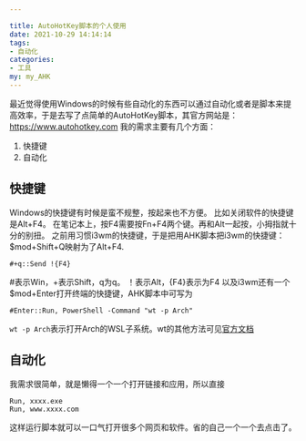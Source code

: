 ```yaml
---

title: AutoHotKey脚本的个人使用
date: 2021-10-29 14:14:14
tags:
- 自动化
categories:
- 工具
my: my_AHK
---
```



最近觉得使用Windows的时候有些自动化的东西可以通过自动化或者是脚本来提高效率，于是去写了点简单的AutoHotKey脚本，其官方网站是：https://www.autohotkey.com
我的需求主要有几个方面：
1. 快捷键
2. 自动化
## 快捷键
Windows的快捷键有时候是蛮不规整，按起来也不方便。
比如关闭软件的快捷键是Alt+F4。
在笔记本上，按F4需要按Fn+F4两个键。再和Alt一起按，小拇指就十分的别扭。
之前用习惯i3wm的快捷键，于是把用AHK脚本把i3wm的快捷键：$mod+Shift+Q映射为了Alt+F4.
```
#+q::Send !{F4}
```
#表示Win，+表示Shift，q为q。
！表示Alt，{F4}表示为F4
以及i3wm还有一个$mod+Enter打开终端的快捷键，AHK脚本中可写为
```
#Enter::Run, PowerShell -Command "wt -p Arch"
```
`wt -p Arch`表示打开Arch的WSL子系统。wt的其他方法可见[官方文档](https://docs.microsoft.com/zh-cn/windows/terminal/command-line-arguments?tabs=windows)

## 自动化
我需求很简单，就是懒得一个一个打开链接和应用，所以直接
```
Run, xxxx.exe
Run, www.xxxx.com
```
这样运行脚本就可以一口气打开很多个网页和软件。省的自己一个一个去点击了。
